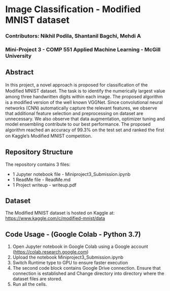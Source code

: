 # Image Classification - Modified MNIST dataset
### Contributors: Nikhil Podila, Shantanil Bagchi, Mehdi A
### Mini-Project 3 - COMP 551 Applied Machine Learning - McGill University

## Abstract
In this project, a novel approach is proposed for classiﬁcation of the Modiﬁed MNIST dataset. The task is to identify the numerically largest value among three handwritten digits within each image. The proposed algorithm is a modiﬁed version of the well known VGGNet. Since convolutional neural networks (CNN) automatically capture the relevant features, we observe that additional feature selection and preprocessing on dataset are unnecessary. We also observe that data augmentation, optimizer tuning and model ensembling contribute to our best performance. The proposed algorithm reached an accuracy of 99.3% on the test set and ranked the ﬁrst on Kaggle’s Modiﬁed MNIST competition.

## Repository Structure
The repository contains 3 files:
* 1 Jupyter notebook file - Miniproject3_Submission.ipynb
* 1 ReadMe file - ReadMe.md
* 1 Project writeup - writeup.pdf

## Dataset
The Modified MNIST dataset is hosted on Kaggle at: <br> https://www.kaggle.com/c/modified-mnist/data

## Code Usage - (Google Colab - Python 3.7)
1. Open Jupyter notebook in Google Colab using a Google account (https://colab.research.google.com)
2. Upload the notebook Miniproject3_Submission.ipynb
3. Switch Runtime type to GPU to ensure faster execution
4. The second code block contains Google Drive connection. Ensure that connection is established and Change directory into directory where the dataset files are stored.
5. Run all the cells. 
